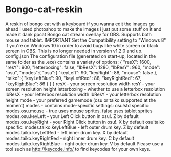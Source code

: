 # Bongo-cat-reskin
A reskin of bongo cat with a keybourd if you wanna edit the images go ahead i used photoshop to make the images i just put some stuff on it and made it dank ppcat  Bongo cat stream overlay for OBS. Supports both mouse and tablet. IMPORTANT  Set the Compatibility setting to "Windows 8" if you're on Windows 10 in order to avoid bugs like white screen or black screen in OBS. This is no longer needed in version v1.2.0 and up. config.json  The configuration file (generated on start-up, located in the same folder as the .exe) contains a variety of options:  {   "resX": 1600,   "resY": 900,   "letterboxing": false,   "lbResX": 1280,   "lbResY": 960,   "mode": "osu",   "modes":{     "osu":{       "keyLeft": 90,       "keyRight": 88,       "mouse": false     },     "taiko":{       "keyLeftBlue": 90,       "keyLeftRed": 88,       "keyRightRed": 67,       "keyRightBlue": 86     }   } }      resX - your screen resolution width     resY - your screen resolution height     letterboxing - whether to use a letterbox resolution     lbResX - your letterbox resolution width     lbResY - your letterbox resolution height     mode - your preferred gamemode (osu or taiko supported at the moment)     modes - contains mode-specific settings:  osu!std specific:      modes.osu.mouse - true uses mouse sprites, false uses tablet sprites     modes.osu.keyLeft - your Left Click button in osu!. Z by default     modes.osu.keyRight - your Right Click button in osu!. X by default  osu!taiko specific:      modes.taiko.keyLeftBlue - left outer drum key. Z by default     modes.taiko.keyLeftRed - left inner drum key. X by default     modes.taiko.keyRightRed - right inner drum key. C by default     modes.taiko.keyRightBlue - right outer drum key. V by default     Please use a tool such as http://keycode.info/ to find keycodes for your own keys.
